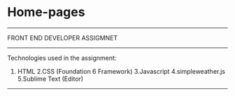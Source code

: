 # Home-pages
***************************************************************************************
FRONT END DEVELOPER ASSIGMNET
***************************************************************************************
Technologies used in the assignment:
1. HTML
2.CSS (Foundation 6 Framework)
3.Javascript 
4.simpleweather.js
5.Sublime Text (Editor)

***************************************************************************************
